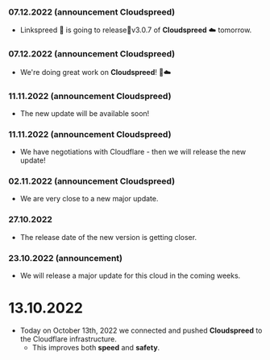 ### 07.12.2022 (announcement Cloudspreed)
- Linkspreed 🧡 is going to release🚀v3.0.7 of **Cloudspreed** ☁️ tomorrow.

### 07.12.2022 (announcement Cloudspreed)
- We're doing great work on **Cloudspreed**! 💚☁️

### 11.11.2022 (announcement Cloudspreed)
- The new update will be available soon!

### 11.11.2022 (announcement Cloudspreed)
- We have negotiations with Cloudflare - then we will release the new update!

### 02.11.2022 (announcement Cloudspreed)
- We are very close to a new major update.

### 27.10.2022
- The release date of the new version is getting closer.

### 23.10.2022 (announcement)
- We will release a major update for this cloud in the coming weeks.

# 13.10.2022
  - Today on October 13th, 2022 we connected and pushed **Cloudspreed** to the Cloudflare infrastructure.
     - This improves both **speed** and **safety**.
